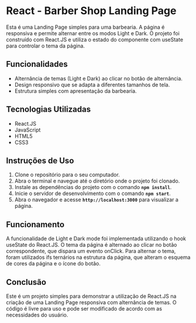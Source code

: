 # React - Barber Shop Landing Page

Esta é uma Landing Page simples para uma barbearia. A página é responsiva e permite alternar entre os modos Light e Dark. O projeto foi construído com React.JS e utiliza o estado do componente com useState para controlar o tema da página.

## Funcionalidades

- Alternância de temas (Light e Dark) ao clicar no botão de alternância.
- Design responsivo que se adapta a diferentes tamanhos de tela.
- Estrutura simples com apresentação da barbearia.

## Tecnologias Utilizadas

- React.JS
- JavaScript
- HTML5
- CSS3

## Instruções de Uso

1. Clone o repositório para o seu computador.
2. Abra o terminal e navegue até o diretório onde o projeto foi clonado.
3. Instale as dependências do projeto com o comando **`npm install`**.
4. Inicie o servidor de desenvolvimento com o comando **`npm start`**.
5. Abra o navegador e acesse **`http://localhost:3000`** para visualizar a página.

## Funcionamento

A funcionalidade de Light e Dark mode foi implementada utilizando o hook useState do React.JS. O tema da página é alternado ao clicar no botão correspondente, que dispara um evento onClick. Para alternar o tema, foram utilizados ifs ternários na estrutura da página, que alteram o esquema de cores da página e o ícone do botão.

## Conclusão

Este é um projeto simples para demonstrar a utilização de React.JS na criação de uma Landing Page responsiva com alternância de temas. O código é livre para uso e pode ser modificado de acordo com as necessidades do usuário.